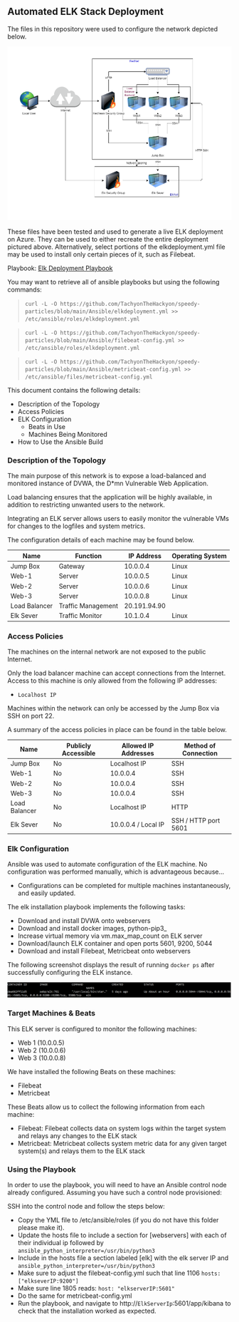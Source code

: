 ## Automated ELK Stack Deployment

The files in this repository were used to configure the network depicted below.

 ![diagramfile](Images/Webservers.png)

These files have been tested and used to generate a live ELK deployment on Azure. They can be used to either recreate the entire deployment pictured above. Alternatively, select portions of the elkdeployment.yml file may be used to install only certain pieces of it, such as Filebeat.

 Playbook: [Elk Deployment Playbook](Ansible/elkdeployment.yml)

You may want to retrieve all of ansible playbooks but using the following commands:
>  `curl -L -O https://github.com/TachyonTheHackyon/speedy-particles/blob/main/Ansible/elkdeployment.yml >> /etc/ansible/roles/elkdeployment.yml`

>  `curl -L -O https://github.com/TachyonTheHackyon/speedy-particles/blob/main/Ansible/filebeat-config.yml >> /etc/ansible/roles/elkdeployment.yml`

>  `curl -L -O https://github.com/TachyonTheHackyon/speedy-particles/blob/main/Ansible/metricbeat-config.yml >> /etc/ansible/files/metricbeat-config.yml`

This document contains the following details:
- Description of the Topology
- Access Policies
- ELK Configuration
  - Beats in Use
  - Machines Being Monitored
- How to Use the Ansible Build


### Description of the Topology

The main purpose of this network is to expose a load-balanced and monitored instance of DVWA, the D*mn Vulnerable Web Application.

Load balancing ensures that the application will be highly available, in addition to restricting unwanted users to the network.

Integrating an ELK server allows users to easily monitor the vulnerable VMs for changes to the logfiles and system metrics.

The configuration details of each machine may be found below.

| Name          | Function           | IP Address   | Operating System |
|---------------|--------------------|--------------|------------------|
| Jump Box      | Gateway            | 10.0.0.4     | Linux            |
| Web-1         | Server             | 10.0.0.5     | Linux            |
| Web-2         | Server             | 10.0.0.6     | Linux            |
| Web-3         | Server             | 10.0.0.8     | Linux            |
| Load Balancer | Traffic Management | 20.191.94.90 |                  |
| Elk Sever     | Traffic Monitor    | 10.1.0.4     | Linux            |


### Access Policies

The machines on the internal network are not exposed to the public Internet. 

Only the load balancer machine can accept connections from the Internet. Access to this machine is only allowed from the following IP addresses:
- `Localhost IP`

Machines within the network can only be accessed by the Jump Box via SSH on port 22.

A summary of the access policies in place can be found in the table below.

| Name          | Publicly Accessible | Allowed IP Addresses | Method of Connection |
|---------------|---------------------|----------------------|----------------------|
| Jump Box      | No                  | Localhost IP         | SSH                  |
| Web-1         | No                  | 10.0.0.4             | SSH                  |
| Web-2         | No                  | 10.0.0.4             | SSH                  |
| Web-3         | No                  | 10.0.0.4             | SSH                  |
| Load Balancer | No                  | Localhost IP         | HTTP                 |
| Elk Sever     | No                  | 10.0.0.4 / Local IP  | SSH / HTTP port 5601 |

### Elk Configuration

Ansible was used to automate configuration of the ELK machine. No configuration was performed manually, which is advantageous because...
- Configurations can be completed for multiple machines instantaneously, and easily updated.

The elk installation playbook implements the following tasks:
- Download and install DVWA onto webservers
- Download and install docker images, python-pip3_
- Increase virtual memory via vm.max_map_count on ELK server
- Download/launch ELK container and open ports 5601, 9200, 5044
- Download and install Filebeat, Metricbeat onto webservers

The following screenshot displays the result of running `docker ps` after successfully configuring the ELK instance.

 ![dockerpsoutput](/Images/docker_ps_output.png)

### Target Machines & Beats
This ELK server is configured to monitor the following machines:
- Web 1 (10.0.0.5)
- Web 2 (10.0.0.6)
- Web 3 (10.0.0.8)

We have installed the following Beats on these machines:
- Filebeat
- Metricbeat

These Beats allow us to collect the following information from each machine:
- Filebeat: Filebeat collects data on system logs within the target system and relays any changes to the ELK stack
- Metricbeat: Metricbeat collects system metric data for any given target system(s) and relays them to the ELK stack

### Using the Playbook
In order to use the playbook, you will need to have an Ansible control node already configured. Assuming you have such a control node provisioned: 

SSH into the control node and follow the steps below:
- Copy the YML file to /etc/ansible/roles (if you do not have this folder please make it).
- Update the hosts file to include a section for [webservers] with each of their individual ip followed by `ansible_python_interpreter=/usr/bin/python3` 
- Include in the hosts file a section labeled [elk] with the elk server IP and `ansible_python_interpreter=/usr/bin/python3`
- Make sure to adjust the filebeat-config.yml such that line 1106
		`hosts: ["elkseverIP:9200"]` 
- Make sure line 1805 reads: 
		`host: "elkserverIP:5601"`
- Do the same for metricbeat-config.yml
- Run the playbook, and navigate to http://`ElkServerIp`:5601/app/kibana to check that the installation worked as expected.
